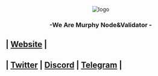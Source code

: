 <div align="center">

![logo](https://avatars.githubusercontent.com/u/148610062?s=400&u=db29b732e0a84c4b77750ee10d3bf32a833623c3&v=4)


### <div align="center">-We Are Murphy Node&Validator -</div>  

</div> 

## | [Website](https://linktr.ee/@murphynodeteam) |
## | [Twitter](https://twitter.com/Murphy_Node) | [Discord](https://discord.gg/f8547mdr) | [Telegram]() | 

</div>
